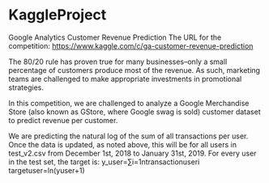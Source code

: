 # KaggleProject
Google Analytics Customer Revenue Prediction
The URL for the competition: https://www.kaggle.com/c/ga-customer-revenue-prediction

The 80/20 rule has proven true for many businesses–only a small percentage of customers produce most of the revenue. As such, marketing teams are challenged to make appropriate investments in promotional strategies.

In this competition, we are challenged to analyze a Google Merchandise Store (also known as GStore, where Google swag is sold) customer dataset to predict revenue per customer.

We are predicting the natural log of the sum of all transactions per user. Once the data is updated, as noted above, this will be for all users in test_v2.csv from December 1st, 2018 to January 31st, 2019. 
For every user in the test set, the target is:
y_user=∑i=1ntransactionuseri
targetuser=ln(yuser+1)

